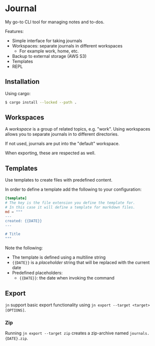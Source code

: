 # Journal

My go-to CLI tool for managing notes and to-dos.

Features:
- Simple interface for taking journals
- Workspaces: separate journals in different workspaces
  - For example work, home, etc.
- Backup to external storage (AWS S3)
- Templates
- REPL

## Installation

Using cargo:

```sh
$ cargo install --locked --path .
```

## Workspaces

A _workspace_ is a group of related topics, e.g. "work".
Using workspaces allows you to separate journals in to different directories.

If not used, journals are put into the "default" workspace.

When exporting, these are respected as well.

## Templates
Use templates to create files with predefined content.

In order to define a template add the following to your configuration:

```toml
[template]
# The key is the file extension you define the template for.
# In this case it will define a template for markdown files.
md = """
---
created: {{DATE}}
---

# Title
"""
```

Note the following:
- The template is defined using a multiline string
- `{{DATE}}` is a _placeholder_ string that will be replaced with the current date
- Predefined placeholders:
  - `{{DATE}}`: the date when invoking the command

## Export

`jn` support basic export functionality using `jn export --target <target> [OPTIONS]`.

### Zip

Running `jn export --target zip` creates a zip-archive named `journals.{DATE}.zip`.
